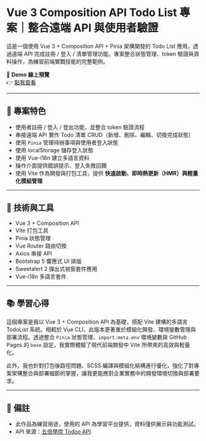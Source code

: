 # Vue 3 Composition API Todo List 專案｜整合遠端 API 與使用者驗證

這是一個使用 Vue 3 + Composition API + Pinia 架構開發的 Todo List 應用，透過遠端 API 完成註冊 / 登入 / 清單管理功能。專案整合狀態管理、token 驗證與資料操作，為練習前端實戰技能的完整範例。

🔗 **Demo 線上預覽**  
👉 [點我查看](https://xenosword-x.github.io/vite-project/index.html)

---

## 📌 專案特色

- 使用者註冊 / 登入 / 登出功能，並整合 token 驗證流程
- 串接遠端 API 實作 Todo 清單 CRUD（新增、刪除、編輯、切換完成狀態）
- 使用 `Pinia` 管理待辦事項與使用者登入狀態
- 使用 localStorage 儲存登入狀態
- 使用 Vue-i18n 建立多語言資料
- 操作介面提供錯誤提示、登入失敗回饋
- 使用 Vite 作為開發與打包工具，提供 **快速啟動、即時熱更新（HMR）與輕量化模組管理**

---

## 📁 技術與工具

- Vue 3 + Composition API
- Vite 打包工具  
- Pinia 狀態管理
- Vue Router 路由切換
- Axios 串接 API
- Bootstrap 5 響應式 UI 排版
- Sweetalert 2 彈出式視窗套件應用
- Vue-i18n 多語言套件

---

## 📚 學習心得

這個專案是我以 Vue 3 + Composition API 為基礎，搭配 Vite 建構的多語言 TodoList 系統。相較於 Vue CLI，此版本更著重於模組化開發、環境變數管理與部署流程。透過整合 `Pinia` 狀態管理、`import.meta.env` 環境變數與 GitHub Pages 的 `base` 設定，我實際體驗了現代前端開發中 Vite 所帶來的高效與輕量化。

此外，我也針對打包後路徑問題、SCSS 編譯與模組化結構進行優化，強化了對專案架構整合與部署細節的掌握，讓我更能應對企業實務中的開發環境切換與部署要求。

---

## 📝 備註

- 此作品為練習用途，使用的 API 為學習平台提供，資料僅供展示與功能測試。
- API 來源：[五倍學院 Todoo API](https://todoo.5xcamp.us/)
